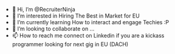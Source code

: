 - 👋 Hi, I’m @RecruiterNinja
- 👀 I’m interested in Hiring The Best in Market for EU
- 🌱 I’m currently learning How to interact and engage Techies :P
- 💞️ I’m looking to collaborate on ...
- 📫 How to reach me connect on Linkedin if you are a kickass programmer looking for next gig in EU (DACH)

<!---
RecruiterNinja/RecruiterNinja is a ✨ special ✨ repository because its `README.md` (this file) appears on your GitHub profile.
You can click the Preview link to take a look at your changes.
--->

